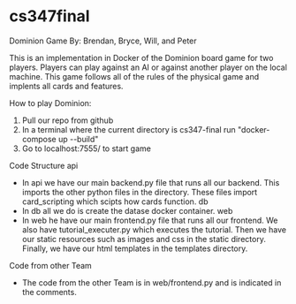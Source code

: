 # cs347final

Dominion Game
By: Brendan, Bryce, Will, and Peter

This is an implementation in Docker of the Dominion board game for two players. Players can play against an AI or against another player on the local machine. This game follows all of the rules of the physical game and implents all cards and features.



How to play Dominion:
1. Pull our repo from github
2. In a terminal where the current directory is cs347-final run "docker-compose up --build"
3. Go to localhost:7555/ to start game

Code Structure
api
- In api we have our main backend.py file that runs all our backend. This imports the other python files in the directory. These files import card_scripting which scipts how cards function.
db
- In db all we do is create the datase docker container.
web
- In web he have our main frontend.py file that runs all our frontend. We also have tutorial_executer.py which executes the tutorial. Then we have our static resources such as images and css in the static directory. Finally, we have our html templates in the templates directory.

Code from other Team
- The code from the other Team is in web/frontend.py and is indicated in the comments.